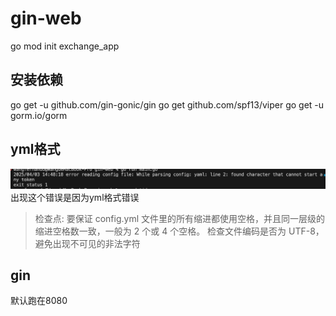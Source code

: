 # gin-web

go mod init exchange_app

## 安装依赖
go get -u github.com/gin-gonic/gin
go get github.com/spf13/viper
go get -u gorm.io/gorm

## yml格式
![alt text](noteimgs/image.png)
出现这个错误是因为yml格式错误
> 检查点:
要保证 config.yml 文件里的所有缩进都使用空格，并且同一层级的缩进空格数一致，一般为 2 个或 4 个空格。
检查文件编码是否为 UTF-8，避免出现不可见的非法字符

## gin
默认跑在8080